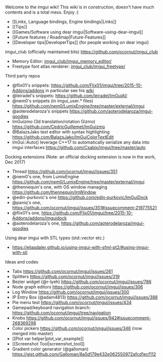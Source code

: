 Welcome to the imgui wiki!
This wiki is in construction, doesn't have much contents and is a total mess. Enjoy :)

- [[Links, Language bindings, Engine bindings|Links]]
- [[Tips]]
- [[Games/Software using dear imgui|Software-using-dear-imgui]]
- [[Future features / Roadmap|Future-Features]]
- [[Developer tips|DeveloperTips]] (for people working _on_ dear imgui)

imgui_club (officially maintained bits)
https://github.com/ocornut/imgui_club

- Memory Editor: [imgui_club/imgui_memory_editor/](https://github.com/ocornut/imgui_club/tree/master/imgui_memory_editor)
- Freetype font atlas renderer: [imgui_club/imgui_freetype/](https://github.com/ocornut/imgui_club/tree/master/imgui_freetype)

Third party repos

- @flix01's snippets: https://github.com/Flix01/imgui/tree/2015-10-Addons/addons in particular see his [wiki](https://github.com/Flix01/imgui/wiki/ImGui-Addons-Branch-Home)
- @leiradel's snippets: https://github.com/leiradel/ImGuiAl/
- @nem0's snippets (in imgui_user.* files) https://github.com/nem0/LumixEngine/tree/master/external/imgui
- @aoterodelaroza's snippets https://github.com/aoterodelaroza/imgui-goodies
- ImGuizmo (3d translation/rotation Gizmo) https://github.com/CedricGuillemet/ImGuizmo
- @BalazsJako text editor with syntax highlighting https://github.com/BalazsJako/ImGuiColorTextEdit
- ImGui::Auto() leverage C++17 to automatically serialize any data into imgui interfaces https://github.com/Csabix/imgui/tree/master/auto

Docking extensions
(Note: an official docking extension is now in the work, Dec 2017)
- Thread https://github.com/ocornut/imgui/issues/351
- @nem0's one, from LumixEngine https://github.com/nem0/LumixEngine/tree/master/external/imgui
- @thennequin's one, with OS window managing https://github.com/thennequin/ImWindow
- @edin-purkovic's one https://github.com/edin-purkovic/ImGuiDock
- @paniq's one, https://github.com/ocornut/imgui/issues/351#issuecomment-219775521
- @flix01's one, https://github.com/Flix01/imgui/tree/2015-10-Addons/addons/imguidock
- @aoterodelaroza's one, https://github.com/aoterodelaroza/imgui-goodies

Using dear imgui with STL types (std::vector etc.)

- https://eliasdaler.github.io/using-imgui-with-sfml-pt2/#using-imgui-with-stl

Ideas and codes

- Tabs https://github.com/ocornut/imgui/issues/261
- Splitters https://github.com/ocornut/imgui/issues/319
- Bezier widget (@r-lyeh) https://github.com/ocornut/imgui/issues/786
- Node graph editors https://github.com/ocornut/imgui/issues/306
- Log Window https://github.com/ocornut/imgui/issues/300
- IP Entry Box (@adam4813) https://github.com/ocornut/imgui/issues/388
- Pie menu test https://github.com/ocornut/imgui/issues/434
- Gamepad/keyboard navigation branch: https://github.com/ocornut/imgui/tree/navigation
- Knobs https://github.com/ocornut/imgui/issues/942#issuecomment-268369298
- Color pickers https://github.com/ocornut/imgui/issues/346 (now merged into master)
- [[Plot var helper|plot_var_example]]
- [[Screenshot Tool|screenshot_tool]]
- Gradient color generator (@galloman) https://gist.github.com/Galloman/8a5d179e432e062550972afcd1ecf112

